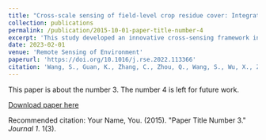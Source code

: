 ```yaml
---
title: "Cross-scale sensing of field-level crop residue cover: Integrating field photos, airborne hyperspectral imaging, and satellite data"
collection: publications
permalink: /publication/2015-10-01-paper-title-number-4
excerpt: 'This study developed an innovative cross-sensing framework integrating proximal sensing, airborne hyperspectral imaging, and satellite data through deep learning to accurately quantify field-level crop residue cover, highlighting the importance of shortwave infrared wavelengths and demonstrating improved prediction accuracy for detecting tillage management practices at regional scales.'
date: 2023-02-01
venue: 'Remote Sensing of Environment'
paperurl: 'https://doi.org/10.1016/j.rse.2022.113366'
citation: 'Wang, S., Guan, K., Zhang, C., Zhou, Q., Wang, S., Wu, X., Z Li., ... & Ma, Z. (2023). Cross-scale sensing of field-level crop residue cover: Integrating field photos, airborne hyperspectral imaging, and satellite data. Remote Sensing of Environment, 285, 113366.'
---
```

This paper is about the number 3. The number 4 is left for future work.

[Download paper here](http://academicpages.github.io/files/paper3.pdf)

Recommended citation: Your Name, You. (2015). "Paper Title Number 3." <i>Journal 1</i>. 1(3).
